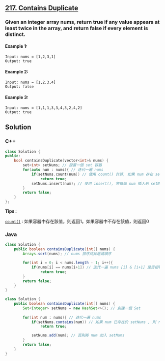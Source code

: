 ## [217. Contains Duplicate](https://leetcode.com/problems/contains-duplicate/)

### Given an integer array nums, return true if any value appears at least twice in the array, and return false if every element is distinct.


#### Example 1:
```
Input: nums = [1,2,3,1]
Output: true
```

#### Example 2:
```
Input: nums = [1,2,3,4]
Output: false
```

#### Example 3:
```
Input: nums = [1,1,1,3,3,4,3,2,4,2]
Output: true
```


## Solution

### C++
```c++
class Solution {
public:
    bool containsDuplicate(vector<int>& nums) {
        set<int> setNums; // 設置一個 set 容器
        for(auto num : nums){ // 迭代一遍 nums 
            if(setNums.count(num)) // 使用 count() 計算, 如果 num 存在 setNums 容器中, 則 return true
                return true;
            setNums.insert(num); // 使用 insert(), 將每個 num 插入到 setNums 容器中
        }
        return false;
    }
};
```

**Tips :**

[`count()`](https://vimsky.com/zh-tw/examples/usage/set-count-function-in-c-stl.html) : 如果容器中存在該值，則返回1。如果容器中不存在該值，則返回0


### Java  
```java
class Solution {
    public boolean containsDuplicate(int[] nums) {
        Arrays.sort(nums); // nums 排序成非遞減順序

        for(int i = 0; i < nums.length - 1; i++){
            if(nums[i] == nums[i+1]) // 迭代一遍 nums [i] & [i+1] 是否相等
                return true;
        }
        return false;
    }
}
```

```java
class Solution {
    public boolean containsDuplicate(int[] nums) {
        Set<Integer> setNums = new HashSet<>(); // 創建一個 Set
        
        for(int num : nums){ // 迭代一遍 nums 
            if(setNums.contains(num)) // 如果 num 已存在於 setNums , 則 return true
                return true;

            setNums.add(num); // 否則將 num 加入 setNums
        }
        return false;
    }
}
```
